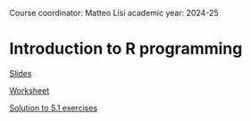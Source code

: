 Course coordinator: Matteo Lisi
academic year: 2024-25

# Introduction to R programming


[Slides](01_IntroR/01_introduction_to_R_slides.html)

[Worksheet](01_IntroR/lecture1_worksheet.html)

[Solution to 5.1 exercises](01_IntroR/5.3.html)

